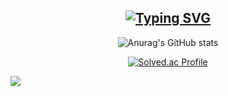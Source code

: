 

<!--
**dldb-chamchi/dldb-chamchi** is a ✨ _special_ ✨ repository because its `README.md` (this file) appears on your GitHub profile.

Here are some ideas to get you started:

- 🔭 I’m currently working on ...
- 🌱 I’m currently learning ...
- 👯 I’m looking to collaborate on ...
- 🤔 I’m looking for help with ...
- 💬 Ask me about ...
- 📫 How to reach me: ...
- 😄 Pronouns: ...
- ⚡ Fun fact: ...
-->
<div align="center">
  
## [![Typing SVG](https://readme-typing-svg.demolab.com?font=Lobster&size=30&pause=1000&color=F7DC5F&center=true&vCenter=true&width=435&lines=Hi+there%2C+dldb-chamchi's+github+page)](https://git.io/typing-svg)

![Anurag's GitHub stats](https://github-readme-stats.vercel.app/api?username=dldb-chamchi&show_icons=true&theme=ambient_gradient)

[![Solved.ac Profile](http://mazassumnida.wtf/api/v2/generate_badge?boj=dladkfl)](https://solved.ac/dladkfl/)
</div>

<img src="https://img.shields.io/badge/java-20232a.svg?style=for-the-badge&logo=java&logoColor=61DAFB" />
